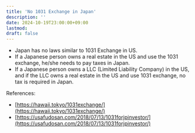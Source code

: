 ```yaml
---
title: 'No 1031 Exchange in Japan'
description: ''
date: 2024-10-19T23:00:00+09:00
lastmod: 
draft: false
---
```


* Japan has no laws similar to 1031 Exchange in US.
* If a Japanese person owns a real estate in the US and use the 1031 exchange, he/she needs to pay taxes in Japan.
* If a Japanese person owns a LLC (Limited Liability Company) in the US, and if the LLC owns a real estate in the US and use 1031 exchange, no tax is required in Japan.

References:

* [https://hawaii.tokyo/1031exchange/](https://hawaii.tokyo/1031exchange/)
* [https://usafudosan.com/2018/07/13/1031forjpinvestor/](https://usafudosan.com/2018/07/13/1031forjpinvestor/)
